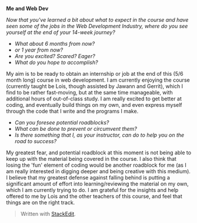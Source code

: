 **Me and Web Dev**

_Now that you've learned a bit about what to expect in the course and have seen some of the jobs in the Web Development Industry, where do you see yourself at the end of your 14-week journey?_

- _What about 6 months from now?_
- _or 1 year from now?_
- _Are you excited? Scared? Eager?_
- _What do you hope to accomplish?_

My aim is to be ready to obtain an internship or job at the end of this (5/6 month long) course in web development. I am currently enjoying the course (currently taught be Lois, though assisted by Jawann and Gerrit), which I find to be rather fast-moving, but at the same time manageable, with additional hours of out-of-class study. I am really excited to get better at coding, and eventually build things on my own, and even express myself through the code that I write and the programs I make.

- _Can you foresee potential roadblocks?_
- _What can be done to prevent or circumvent them?_
- _Is there something that I, as your instructor, can do to help you on the road to success?_

My greatest fear, and potential roadblock at this moment is not being able to keep up with the material being covered in the course. I also think that losing the 'fun' element of coding would be another roadblock for me (as I am really interested in digging deeper and being creative with this medium). I believe that my greatest defense against falling behind is putting a significant amount of effort into learning/reviewing the material on my own, which I am currently trying to do. I am grateful for the insights and help offered to me by Lois and the other teachers of this course, and feel that things are on the right track.

> Written with [StackEdit](https://stackedit.io/).
